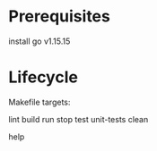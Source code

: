 # Prerequisites

install go v1.15.15

# Lifecycle

Makefile targets:

lint
build
run
stop
test
unit-tests
clean

help
